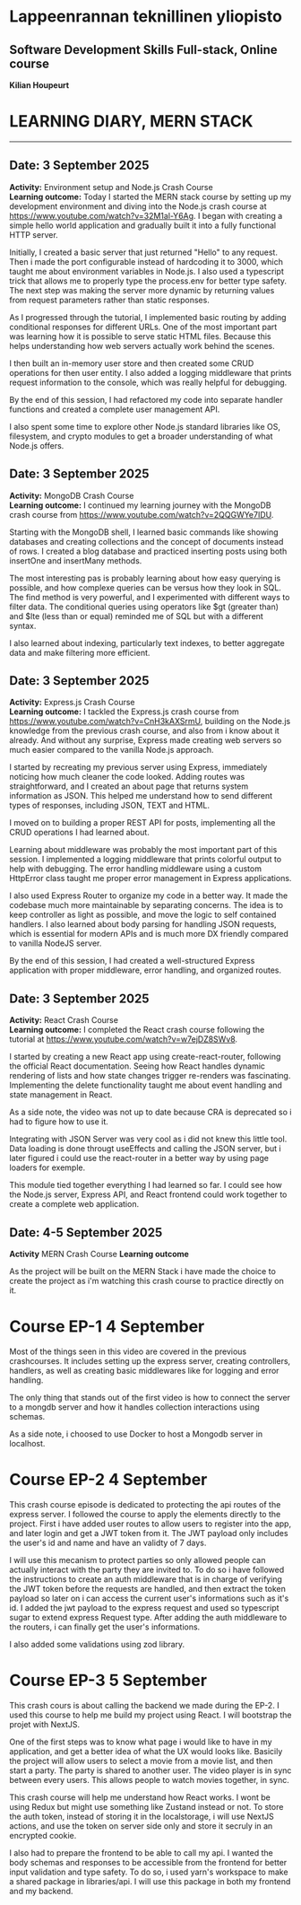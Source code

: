 # Lappeenrannan teknillinen yliopisto

## Software Development Skills Full-stack, Online course

**Kilian Houpeurt**

# LEARNING DIARY, MERN STACK

---


## Date: 3 September 2025
**Activity:** Environment setup and Node.js Crash Course  
**Learning outcome:**
Today I started the MERN stack course by setting up my development environment and diving into the Node.js crash course at https://www.youtube.com/watch?v=32M1al-Y6Ag. I began with creating a simple hello world application and gradually built it into a fully functional HTTP server.

Initially, I created a basic server that just returned "Hello" to any request. Then i made the port configurable instead of hardcoding it to 3000, which taught me about environment variables in Node.js. I also used a typescript trick that allows me to properly type the process.env for better type safety. The next step was making the server more dynamic by returning values from request parameters rather than static responses.

As I progressed through the tutorial, I implemented basic routing by adding conditional responses for different URLs. One of the most important part was learning how it is possible to serve static HTML files. Because this helps understanding how web servers actually work behind the scenes.

I then built an in-memory user store and then created some CRUD operations for then user entity. I also added a logging middleware that prints request information to the console, which was really helpful for debugging.

By the end of this session, I had refactored my code into separate handler functions and created a complete user management API. 

I also spent some time to explore other Node.js standard libraries like OS, filesystem, and crypto modules to get a broader understanding of what Node.js offers.

## Date: 3 September 2025
**Activity:** MongoDB Crash Course  
**Learning outcome:**
I continued my learning journey with the MongoDB crash course from https://www.youtube.com/watch?v=2QQGWYe7IDU.

Starting with the MongoDB shell, I learned basic commands like showing databases and creating collections and the concept of documents instead of rows. I created a blog database and practiced inserting posts using both insertOne and insertMany methods.

The most interesting pas is probably learning about how easy querying is possible, and how complexe queries can be versus how they look in SQL. The find method is very powerful, and I experimented with different ways to filter data. The conditional queries using operators like $gt (greater than) and $lte (less than or equal) reminded me of SQL but with a different syntax.

I also learned about indexing, particularly text indexes, to better aggregate data and make filtering more efficient.

## Date: 3 September 2025
**Activity:** Express.js Crash Course  
**Learning outcome:**
I tackled the Express.js crash course from https://www.youtube.com/watch?v=CnH3kAXSrmU, building on the Node.js knowledge from the previous crash course, and also from i know about it already. And without any surprise, Express made creating web servers so much easier compared to the vanilla Node.js approach.

I started by recreating my previous server using Express, immediately noticing how much cleaner the code looked. Adding routes was straightforward, and I created an about page that returns system information as JSON. This helped me understand how to send different types of responses, including JSON, TEXT and HTML.

I moved on to building a proper REST API for posts, implementing all the CRUD operations I had learned about.

Learning about middleware was probably the most important part of this session. I implemented a logging middleware that prints colorful output to help with debugging. The error handling middleware using a custom HttpError class taught me proper error management in Express applications.

I also used Express Router to organize my code in a better way. It made the codebase much more maintainable by separating concerns. The idea is to keep controller as light as possible, and move the logic to self contained handlers. I also learned about body parsing for handling JSON requests, which is essential for modern APIs and is much more DX friendly compared to vanilla NodeJS server.

By the end of this session, I had created a well-structured Express application with proper middleware, error handling, and organized routes.

## Date: 3 September 2025
**Activity:** React Crash Course  
**Learning outcome:**
I completed the React crash course following the tutorial at https://www.youtube.com/watch?v=w7ejDZ8SWv8.

I started by creating a new React app using create-react-router, following the official React documentation. Seeing how React handles dynamic rendering of lists and how state changes trigger re-renders was fascinating. Implementing the delete functionality taught me about event handling and state management in React.

As a side note, the video was not up to date because CRA is deprecated so i had to figure how to use it.

Integrating with JSON Server was very cool as i did not knew this little tool. Data loading is done througt useEffects and calling the JSON server, but i later figured i could use the react-router in a better way by using page loaders for exemple.

This module tied together everything I had learned so far. I could see how the Node.js server, Express API, and React frontend could work together to create a complete web application.

## Date: 4-5 September 2025
**Activity** MERN Crash Course
**Learning outcome**

As the project will be built on the MERN Stack i have made the choice to create the project as i'm watching this crash course to practice directly on it.

# Course EP-1 4 September

Most of the things seen in this video are covered in the previous crashcourses. It includes setting up the express server, creating controllers, handlers, as well as creating basic middlewares like for logging and error handling. 

The only thing that stands out of the first video is how to connect the server to a mongdb server and how it handles collection interactions using schemas.

As a side note, i choosed to use Docker to host a Mongodb server in localhost.

# Course EP-2 4 September

This crash course episode is dedicated to protecting the api routes of the express server. I followed the course to apply the elements directly to the project. First i have added user routes to allow users to register into the app, and later login and get a JWT token from it. The JWT payload only includes the user's id and name and have an validty of 7 days.

I will use this mecanism to protect parties so only allowed people can actually interact with the party they are invited to. To do so i have followed the instructions to create an auth middleware that is in charge of verifying the JWT token before the requests are handled, and then extract the token payload so later on i can access the current user's informations such as it's id. I added the jwt payload to the express request and used so typescript sugar to extend express Request type. After adding the auth middleware to the routers, i can finally get the user's informations.

I also added some validations using zod library.

# Course EP-3 5 September

This crash cours is about calling the backend we made during the EP-2. I used this course to help me build my project using React. I will bootstrap the projet with NextJS.

One of the first steps was to know what page i would like to have in my application, and get a better idea of what the UX would looks like. Basicily the project will allow users to select a movie from a movie list, and then start a party. The party is shared to another user. The video player is in sync between every users. This allows people to watch movies together, in sync.

This crash course will help me understand how React works. I wont be using Redux but might use something like Zustand instead or not. To store the auth token, instead of storing it in the localstorage, i will use NextJS actions, and use the token on server side only and store it secruly in an encrypted cookie.

I also had to prepare the frontend to be able to call my api. I wanted the body schemas and responses to be accessible from the frontend for better input validation and type safety. To do so, i used yarn's workspace to make a shared package in libraries/api. I will use this package in both my frontend and my backend.
